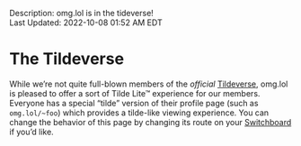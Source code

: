 Description: omg.lol is in the tideverse!  
Last Updated: 2022-10-08 01:52 AM EDT

# The Tildeverse

While we’re not quite full-blown members of the *official* [Tildeverse](https://tildeverse.org), omg.lol is pleased to offer a sort of Tilde Lite™ experience for our members. Everyone has a special “tilde” version of their profile page (such as `omg.lol/~foo`) which provides a tilde-like viewing experience. You can change the behavior of this page by changing its route on your [Switchboard](/help/switchboard) if you’d like.
